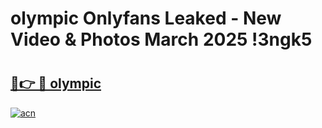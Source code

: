 # olympic Onlyfans Leaked - New Video & Photos March 2025 !3ngk5

# <h2><a href="https://uj8tsp.iuczelnia.edu.pl?title=olympic&ref=3ngk5">🔗👉 🔴 olympic</a></h2>

[![acn](https://github.com/user-attachments/assets/0f9c940e-d8b0-45ae-aac7-cd30a18b3e1c)](https://uj8tsp.iuczelnia.edu.pl?title=olympic&ref=3ngk5)

